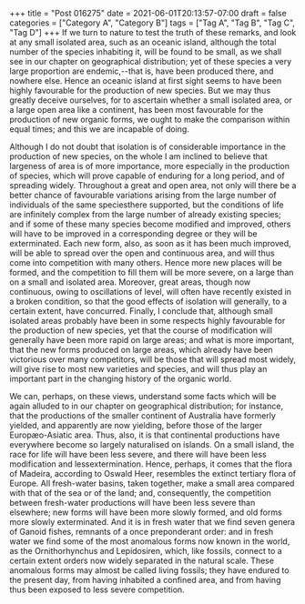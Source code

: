 +++
title = "Post 016275"
date = 2021-06-01T20:13:57-07:00
draft = false
categories = ["Category A", "Category B"]
tags = ["Tag A", "Tag B", "Tag C", "Tag D"]
+++
If we turn to nature to test the truth of these remarks, and look at any small isolated area, such as an oceanic island, although the total number of the species inhabiting it, will be found to be small, as we shall see in our chapter on geographical distribution; yet of these species a very large proportion are endemic,--that is, have been produced there, and nowhere else. Hence an oceanic island at first sight seems to have been highly favourable for the production of new species. But we may thus greatly deceive ourselves, for to ascertain whether a small isolated area, or a large open area like a continent, has been most favourable for the production of new organic forms, we ought to make the comparison within equal times; and this we are incapable of doing.

Although I do not doubt that isolation is of considerable importance in the production of new species, on the whole I am inclined to believe that largeness of area is of more importance, more especially in the production of species, which will prove capable of enduring for a long period, and of spreading widely. Throughout a great and open area, not only will there be a better chance of favourable variations arising from the large number of individuals of the same speciesthere supported, but the conditions of life are infinitely complex from the large number of already existing species; and if some of these many species become modified and improved, others will have to be improved in a corresponding degree or they will be exterminated. Each new form, also, as soon as it has been much improved, will be able to spread over the open and continuous area, and will thus come into competition with many others. Hence more new places will be formed, and the competition to fill them will be more severe, on a large than on a small and isolated area. Moreover, great areas, though now continuous, owing to oscillations of level, will often have recently existed in a broken condition, so that the good effects of isolation will generally, to a certain extent, have concurred. Finally, I conclude that, although small isolated areas probably have been in some respects highly favourable for the production of new species, yet that the course of modification will generally have been more rapid on large areas; and what is more important, that the new forms produced on large areas, which already have been victorious over many competitors, will be those that will spread most widely, will give rise to most new varieties and species, and will thus play an important part in the changing history of the organic world.

We can, perhaps, on these views, understand some facts which will be again alluded to in our chapter on geographical distribution; for instance, that the productions of the smaller continent of Australia have formerly yielded, and apparently are now yielding, before those of the larger Europæo-Asiatic area. Thus, also, it is that continental productions have everywhere become so largely naturalised on islands. On a small island, the race for life will have been less severe, and there will have been less modification and lessextermination. Hence, perhaps, it comes that the flora of Madeira, according to Oswald Heer, resembles the extinct tertiary flora of Europe. All fresh-water basins, taken together, make a small area compared with that of the sea or of the land; and, consequently, the competition between fresh-water productions will have been less severe than elsewhere; new forms will have been more slowly formed, and old forms more slowly exterminated. And it is in fresh water that we find seven genera of Ganoid fishes, remnants of a once preponderant order: and in fresh water we find some of the most anomalous forms now known in the world, as the Ornithorhynchus and Lepidosiren, which, like fossils, connect to a certain extent orders now widely separated in the natural scale. These anomalous forms may almost be called living fossils; they have endured to the present day, from having inhabited a confined area, and from having thus been exposed to less severe competition.
